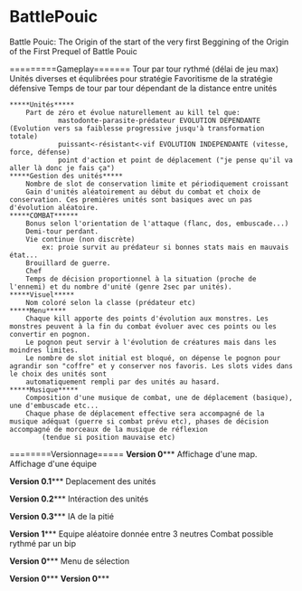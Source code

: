 BattlePouic
===========
Battle Pouic: The Origin of the start of the very first Beggining of the Origin of the First Prequel of Battle Pouic

=========Gameplay=======
	Tour par tour rythmé (délai de jeu max)
	Unités diverses et équlibrées pour stratégie
	Favoritisme de la stratégie défensive
	Temps de tour par tour dépendant de la distance entre unités
	
	
	*****Unités*****
		Part de zéro et évolue naturellement au kill tel que:
				mastodonte-parasite-prédateur EVOLUTION DEPENDANTE (Evolution vers sa faiblesse progressive jusqu'à transformation totale)
				puissant<-résistant<-vif EVOLUTION INDEPENDANTE (vitesse, force, défense)
				point d'action et point de déplacement ("je pense qu'il va aller là donc je fais ça")
	*****Gestion des unités*****
		Nombre de slot de conservation limite et périodiquement croissant
		Gain d'unités aléatoirement au début du combat et choix de conservation. Ces premières unités sont basiques avec un pas d'évolution aléatoire.
	*****COMBAT******
		Bonus selon l'orientation de l'attaque (flanc, dos, embuscade...)
		Demi-tour perdant.
		Vie continue (non discrète) 	
			ex: proie survit au prédateur si bonnes stats mais en mauvais état...
		Brouillard de guerre.
		Chef
		Temps de décision proportionnel à la situation (proche de l'ennemi) et du nombre d'unité (genre 2sec par unités).
	*****Visuel*****
		Nom coloré selon la classe (prédateur etc) 
	*****Menu*****
		Chaque kill apporte des points d'évolution aux monstres. Les monstres peuvent à la fin du combat évoluer avec ces points ou les convertir en pognon.
		Le pognon peut servir à l'évolution de créatures mais dans les moindres limites. 
		Le nombre de slot initial est bloqué, on dépense le pognon pour agrandir son "coffre" et y conserver nos favoris. Les slots vides dans le choix des unités sont 
		automatiquement rempli par des unités au hasard.
	*****Musique*****
		Composition d'une musique de combat, une de déplacement (basique), une d'embuscade etc...
		Chaque phase de déplacement effective sera accompagné de la musique adéquat (guerre si combat prévu etc), phases de décision accompagné de morceaux de la musique de réflexion  
			(tendue si position mauvaise etc)
		
		
========Versionnage=====
****Version 0*******
	Affichage d'une map.
	Affichage d'une équipe
	
****Version 0.1*******
	Deplacement des unités	
	
****Version 0.2*******
	Intéraction des unités
	
****Version 0.3*******
	IA de la pitié
	
****Version 1*******
	Equipe aléatoire donnée entre 3 neutres
	Combat possible rythmé par un bip
	
****Version 0*******
	Menu de sélection
	
****Version 0*******
****Version 0*******

